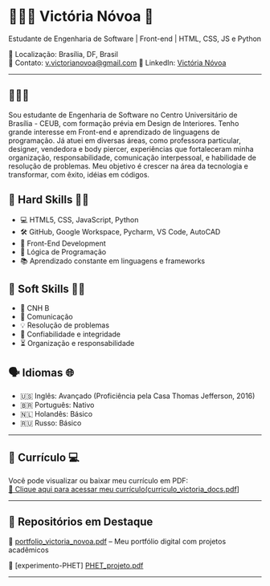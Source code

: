 # 👩🏻‍💻 Victória Nóvoa 🥀

Estudante de Engenharia de Software | Front-end | HTML, CSS, JS e Python

📍 Localização: Brasília, DF, Brasil  
📧 Contato: v.victorianovoa@gmail.com 
🔗 LinkedIn: [Victória Nóvoa](www.linkedin.com/in/victória-nóvoa)

---
## 🤩🤩🤩 

Sou estudante de Engenharia de Software no Centro Universitário de Brasília - CEUB, com formação prévia em Design de Interiores. Tenho grande interesse em Front-end e aprendizado de linguagens de programação. Já atuei em diversas áreas, como professora particular, designer, vendedora e body piercer, experiências que fortaleceram minha organização, responsabilidade, comunicação interpessoal, e habilidade de resolução de problemas. Meu objetivo é crescer na área da tecnologia e transformar, com êxito,  idéias em códigos. 



## 🌟 Hard Skills 💅🏻

- 💻 HTML5, CSS, JavaScript, Python  
- 🛠️ GitHub, Google Workspace, Pycharm, VS Code, AutoCAD
- 🎨 Front-End Development 
- 🧠 Lógica de Programação  
- 📚 Aprendizado constante em linguagens e frameworks

## 🌟 Soft Skills 💅🏻

- 🚗 CNH B
- 💬 Comunicação  
- 💡 Resolução de problemas
- 🤍 Confiabilidade e integridade
- ⏳ Organização e responsabilidade 


## 🗣️ Idiomas 🌐

- 🇺🇸 Inglês: Avançado (Proficiência pela Casa Thomas Jefferson, 2016)
- 🇧🇷 Português: Nativo
- 🇳🇱 Holandês: Básico
- 🇷🇺 Russo: Básico

---

## 📄 Currículo 💻


Você pode visualizar ou baixar meu currículo em PDF:  
[📎 Clique aqui para acessar meu currículo(curriculo_victoria_docs.pdf](https://github.com/user-attachments/files/19763054/curriculo_victoria_docs.pdf)]


---

## 📌 Repositórios em Destaque

🔹 [portfolio_victoria_novoa.pdf](https://github.com/user-attachments/files/19763190/portfolio_victoria_novoa.pdf) – Meu portfólio digital com projetos acadêmicos  

🔹 [experimento-PHET] [PHET_projeto.pdf](https://github.com/user-attachments/files/19763260/PHET_projeto.pdf)


---




